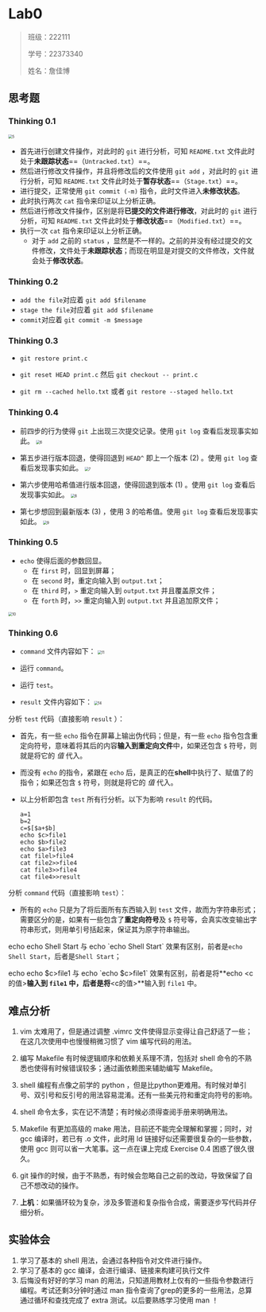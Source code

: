 # Lab0

> 班级：222111
>
> 学号：22373340
>
> 姓名：詹佳博

## 思考题

### Thinking 0.1

<img src="C:\Users\28600\Desktop\OS\Lab0\5.jpg" alt="5" style="zoom:50%;" />

+ 首先进行创建文件操作，对此时的 `git` 进行分析，可知 `README.txt` 文件此时处于**未跟踪状态**==（`Untracked.txt`）==。
+ 然后进行修改文件操作，并且将修改后的文件使用 `git add` ，对此时的 `git` 进行分析，可知 `README.txt` 文件此时处于**暂存状态**==（`Stage.txt`）==。
+ 进行提交，正常使用 `git commit (-m)`  指令，此时文件进入**未修改状态**。
+ 此时执行两次 `cat` 指令来印证以上分析正确。
+ 然后进行修改文件操作，区别是将**已提交的文件进行修改**，对此时的 `git` 进行分析，可知 `README.txt` 文件此时处于**修改状态**==（`Modified.txt`）==。
+ 执行一次 `cat` 指令来印证以上分析正确。
  + 对于 `add` 之前的 `status` ，显然是不一样的。之前的并没有经过提交的文件修改，文件处于**未跟踪状态**；而现在明显是对提交的文件修改，文件就会处于**修改状态**。

### Thinking 0.2

+ `add the file`对应着 `git add $filename`
+ `stage the file`对应着 `git add $filename`
+ `commit`对应着 `git commit -m $message`

### Thinking 0.3

+ `git restore print.c`
+ `git reset HEAD print.c` 然后 `git checkout -- print.c`

+ `git rm --cached hello.txt` 或者 `git restore --staged hello.txt`

### Thinking 0.4

+ 前四步的行为使得 `git` 上出现三次提交记录。使用 `git log` 查看后发现事实如此。
  <img src="C:\Users\28600\Desktop\OS\Lab0\6.1.jpg" alt="6" style="zoom:50%;" />

+ 第五步进行版本回退，使得回退到 `HEAD^` 即上一个版本 (2) 。使用 `git log` 查看后发现事实如此。
  <img src="C:\Users\28600\Desktop\OS\Lab0\7.jpg" alt="7" style="zoom:50%;" />

+ 第六步使用哈希值进行版本回退，使得回退到版本 (1) 。使用 `git log` 查看后发现事实如此。
  <img src="C:\Users\28600\Desktop\OS\Lab0\8.jpg" alt="8" style="zoom:50%;" />

+ 第七步想回到最新版本 (3) ，使用 3 的哈希值。使用 `git log` 查看后发现事实如此。
  <img src="C:\Users\28600\Desktop\OS\Lab0\9.jpg" alt="9" style="zoom:50%;" />

### Thinking 0.5

+ `echo` 使得后面的参数回显。
  + 在 `first` 时，回显到屏幕；
  + 在 `second` 时，重定向输入到 `output.txt`；
  + 在 `third` 时，`>` 重定向输入到 `output.txt` 并且覆盖原文件；
  + 在 `forth` 时，`>>` 重定向输入到 `output.txt` 并且追加原文件；

<img src="C:\Users\28600\Desktop\OS\Lab0\10.jpg" alt="10" style="zoom:50%;" />

### Thinking 0.6

+ `command` 文件内容如下：
  <img src="C:\Users\28600\Desktop\OS\Lab0\11.jpg" alt="11" style="zoom:50%;" />

+ 运行 `command`。
  
+ 运行 `test`。
  
+ `result` 文件内容如下：
  <img src="C:\Users\28600\Desktop\OS\Lab0\14.jpg" alt="14" style="zoom:50%;" />

分析 `test` 代码（直接影响 `result` ）：

+ 首先，有一些 `echo` 指令在屏幕上输出伪代码；但是，有一些 `echo` 指令包含重定向符号，意味着将其后的内容**输入到重定向文件**中，如果还包含 `$` 符号，则就是将它的 *值* 代入。

+ 而没有 `echo` 的指令，紧跟在 `echo` 后，是真正的在**shell**中执行了、赋值了的指令；如果还包含 `$` 符号，则就是将它的 *值* 代入。

+ 以上分析即包含 `test` 所有行分析。以下为影响 `result` 的代码。
  ```shell
  a=1
  b=2
  c=$[$a+$b]
  echo $c>file1
  echo $b>file2
  echo $a>file3
  cat filel>file4
  cat file2>>file4
  cat file3>>file4
  cat file4>>result
  ```

分析 `command` 代码（直接影响 `test`）：

+ 所有的 `echo` 只是为了将后面所有东西输入到 `test` 文件，故而为字符串形式；需要区分的是，如果有一些包含了**重定向符号**及 `$` 符号等，会真实改变输出字符串形式，则用单引号括起来，保证其为原字符串输出。

echo echo Shell Start 与 echo \`echo Shell Start\` 效果有区别，前者是`echo Shell Start`，后者是`Shell Start`；

echo echo \$c>file1 与 echo \`echo \$c>file1\` 效果有区别，前者是将**echo <c的值>**输入到 `file1` 中，后者是将**<c的值>**输入到 `file1` 中。

## 难点分析

1. vim 太难用了，但是通过调整 .vimrc 文件使得显示变得让自己舒适了一些；在这几次使用中也慢慢稍微习惯了 vim 编写代码的用法。

2. 编写 Makefile 有时候逻辑顺序和依赖关系理不清，包括对 shell 命令的不熟悉也使得有时候错误较多；通过画依赖图来辅助编写 Makefile。
3. shell 编程有点像之前学的 python ，但是比python更难用。有时候对单引号、双引号和反引号的用法容易混淆。还有一些美元符和重定向符号的影响。
4. shell 命令太多，实在记不清楚；有时候必须得查阅手册来明确用法。
5. Makefile 有更加高级的 make 用法，目前还不能完全理解和掌握；同时，对 gcc 编译时，若已有 .o 文件，此时用 ld 链接好似还需要很复杂的一些参数，使用 gcc 则可以省一大笔事。这一点在课上完成 Exercise 0.4 困惑了很久很久。
6. git 操作的时候，由于不熟悉，有时候会忽略自己之前的改动，导致保留了自己不想改动的操作。
7. **上机**：如果循环较为复杂，涉及多管道和复杂指令合成，需要逐步写代码并仔细分析。

## 实验体会

1. 学习了基本的 shell 用法，会通过各种指令对文件进行操作。
2. 学习了基本的 gcc 编译，会进行编译、链接来构建可执行文件
3. 后悔没有好好的学习 man 的用法，只知道用教材上仅有的一些指令参数进行编程。考试还剩3分钟时通过 man 指令查询了grep的更多的一些用法，总算通过循环和查找完成了 extra 测试。以后要熟练学习使用 man ！
